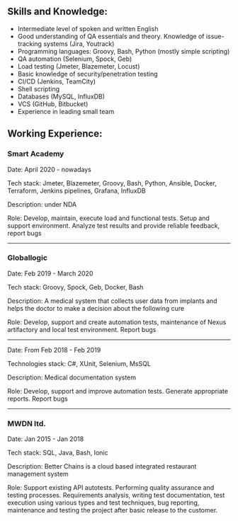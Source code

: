 ## Skills and Knowledge:
- Intermediate level of spoken and written English
- Good understanding of QA essentials and theory. Knowledge of issue-tracking systems (Jira, Youtrack)
- Programming languages: Groovy, Bash, Python (mostly simple scripting)
- QA automation (Selenium, Spock, Geb)
- Load testing (Jmeter, Blazemeter, Locust)
- Basic knowledge of security/penetration testing
- CI/CD (Jenkins, TeamCity)
- Shell scripting
- Databases (MySQL, InfluxDB)
- VCS (GitHub, Bitbucket)
- Experience in leading small team

## Working Experience:
### Smart Academy
  Date: April 2020 - nowadays
  
  Tech stack: Jmeter, Blazemeter, Groovy, Bash, Python, Ansible, Docker, Terraform, Jenkins pipelines, Grafana, InfluxDB
  
  Description: under NDA
  
  Role: Develop, maintain, execute load and functional tests. Setup and support environment. Analyze test results and provide reliable feedback, report bugs
  
----

### Globallogic
  Date: Feb 2019 - March 2020
  
  Tech stack: Groovy, Spock, Geb, Docker, Bash
  
  Description: A medical system that collects user data from implants and helps the doctor to make a decision about the following cure
  
  Role: Develop, support and create automation tests, maintenance of Nexus artifactory and local test environment. Report bugs
  
----

  Date: From Feb 2018 - Feb 2019
  
  Technologies stack: C#, XUnit, Selenium, MsSQL
  
  Description: Medical documentation system
  
  Role: Develop, support and improve automation tests. Generate appropriate reports. Report bugs

----

### MWDN ltd.
  Date: Jan 2015 - Jan 2018
  
  Tech stack: SQL, Java, Bash, Ionic
  
  Description: Better Chains is a cloud based integrated restaurant management system
  
  Role: Support existing API autotests. Performing quality assurance and testing processes. Requirements analysis, writing test documentation, test execution using various types and test techniques, bug reporting, maintenance and testing the project after basic release to the customer.
